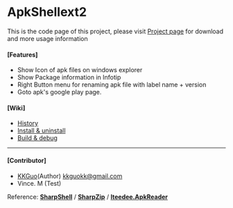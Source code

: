 # ApkShellext2

This is the code page of this project, please visit [Project page](http://kkguo.github.io/apkshellext) for download and more usage information

#### [Features]
* Show Icon of apk files on windows explorer
* Show Package information in Infotip
* Right Button menu for renaming apk file with label name + version
* Goto apk's google play page.

#### [Wiki]
* [History](https://github.com/kkguo/apkshellext/wiki/History)
* [Install & uninstall](https://github.com/kkguo/apkshellext/wiki/How-to-install-and-uninstall)
* [Build & debug](https://github.com/kkguo/apkshellext/wiki/How-to-build-and-debug)

----------------------------------------------------------------------------
#### [Contributor]
  * [KKGuo](https://github.com/kkguo)(Author) kkguokk@gmail.com
  * Vince. M (Test)

Reference:
__[SharpShell](https://github.com/dwmkerr/sharpshell)__ / __[SharpZip](https://github.com/icsharpcode/SharpZipLib)__ /  __[Iteedee.ApkReader](https://github.com/hylander0/Iteedee.ApkReader)__
